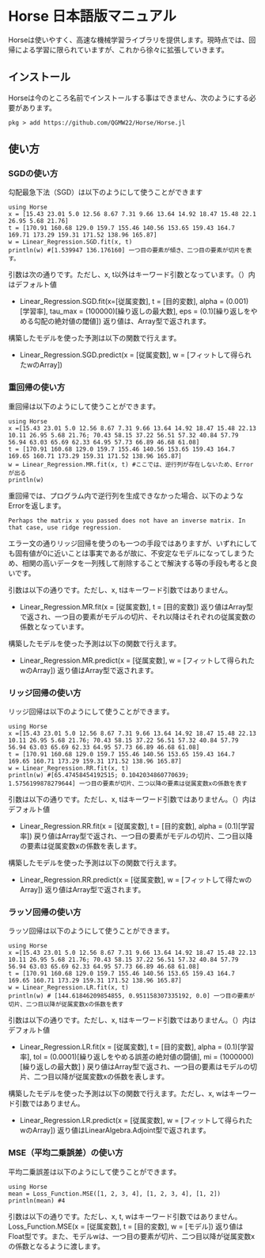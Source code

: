 # Horse 日本語版マニュアル

Horseは使いやすく、高速な機械学習ライブラリを提供します。現時点では、回帰による学習に限られていますが、これから徐々に拡張していきます。

## インストール
Horseは今のところ名前でインストールする事はできません、次のようにする必要があります。
```@example
pkg > add https://github.com/QGMW22/Horse/Horse.jl
```

## 使い方

### SGDの使い方
勾配最急下法（SGD）は以下のようにして使うことができます

```@example
using Horse
x = [15.43 23.01 5.0 12.56 8.67 7.31 9.66 13.64 14.92 18.47 15.48 22.1 26.95 5.68 21.76]
t = [170.91 160.68 129.0 159.7 155.46 140.56 153.65 159.43 164.7 169.71 173.29 159.31 171.52 138.96 165.87]
w = Linear_Regression.SGD.fit(x, t)
println(w) #[1.539947 136.176160] 一つ目の要素が傾き、二つ目の要素が切片を表す。
```

引数は次の通りです。ただし、x, t以外はキーワード引数となっています。（）内はデフォルト値
- Linear_Regression.SGD.fit(x=[従属変数], t = [目的変数], alpha = (0.001)[学習率], tau_max = (100000)[繰り返しの最大数], eps = (0.1)[繰り返しをやめる勾配の絶対値の閾値])
返り値は、Array型で返されます。

構築したモデルを使った予測は以下の関数で行えます。
- Linear_Regression.SGD.predict(x = [従属変数], w = [フィットして得られたwのArray])

### 重回帰の使い方
重回帰は以下のようにして使うことができます。

```@example
using Horse
x =[15.43 23.01 5.0 12.56 8.67 7.31 9.66 13.64 14.92 18.47 15.48 22.13 10.11 26.95 5.68 21.76; 70.43 58.15 37.22 56.51 57.32 40.84 57.79 56.94 63.03 65.69 62.33 64.95 57.73 66.89 46.68 61.08]
t = [170.91 160.68 129.0 159.7 155.46 140.56 153.65 159.43 164.7 169.65 160.71 173.29 159.31 171.52 138.96 165.87]
w = Linear_Regression.MR.fit(x, t) #ここでは、逆行列が存在しないため、Errorが出る
println(w)
```

重回帰では、プログラム内で逆行列を生成できなかった場合、以下のようなErrorを返します。
```@example
Perhaps the matrix x you passed does not have an inverse matrix. In that case, use ridge regression.
```

エラー文の通りリッジ回帰を使うのも一つの手段ではありますが、いずれにしても固有値が0に近いことは事実であるが故に、不安定なモデルになってしまうため、相関の高いデータを一列残して削除することで解決する等の手段も考ると良いです。

引数は以下の通りです。ただし、x, tはキーワード引数ではありません。
- Linear_Regression.MR.fit(x = [従属変数], t = [目的変数])
返り値はArray型で返され、一つ目の要素がモデルの切片、それ以降はそれぞれの従属変数の係数となっています。

構築したモデルを使った予測は以下の関数で行えます。
- Linear_Regression.MR.predict(x = [従属変数], w = [フィットして得られたwのArray])
返り値はArray型で返されます。

### リッジ回帰の使い方
リッジ回帰は以下のようにして使うことができます。

```@example
using Horse
x =[15.43 23.01 5.0 12.56 8.67 7.31 9.66 13.64 14.92 18.47 15.48 22.13 10.11 26.95 5.68 21.76; 70.43 58.15 37.22 56.51 57.32 40.84 57.79 56.94 63.03 65.69 62.33 64.95 57.73 66.89 46.68 61.08]
t = [170.91 160.68 129.0 159.7 155.46 140.56 153.65 159.43 164.7 169.65 160.71 173.29 159.31 171.52 138.96 165.87]
w = Linear_Regression.RR.fit(x, t)
println(w) #[65.47458454192515; 0.1042034860770639; 1.5756199878279644] 一つ目の要素が切片、二つ以降の要素は従属変数xの係数を表す
```

引数は以下の通りです。ただし、x, tはキーワード引数ではありません。（）内はデフォルト値
- Linear_Regression.RR.fit(x = [従属変数], t = [目的変数], alpha = (0.1)[学習率])
戻り値はArray型で返され、一つ目の要素がモデルの切片、二つ目以降の要素は従属変数xの係数を表します。

構築したモデルを使った予測は以下の関数で行えます。
- Linear_Regression.RR.predict(x = [従属変数], w = [フィットして得たwのArray])
返り値はArray型で返されます。

### ラッソ回帰の使い方
ラッソ回帰は以下のようにして使うことができます。

```@example
using Horse
x =[15.43 23.01 5.0 12.56 8.67 7.31 9.66 13.64 14.92 18.47 15.48 22.13 10.11 26.95 5.68 21.76; 70.43 58.15 37.22 56.51 57.32 40.84 57.79 56.94 63.03 65.69 62.33 64.95 57.73 66.89 46.68 61.08]
t = [170.91 160.68 129.0 159.7 155.46 140.56 153.65 159.43 164.7 169.65 160.71 173.29 159.31 171.52 138.96 165.87]
w = Linear_Regression.LR.fit(x, t)
println(w) # [144.61846209854855, 0.951158307335192, 0.0] 一つ目の要素が切片、二つ目以降が従属変数xの係数を表す
```

引数は以下の通りです。ただし、x, tはキーワード引数ではありません。（）内はデフォルト値
- Linear_Regression.LR.fit(x = [従属変数], t = [目的変数], alpha = (0.1)[学習率], tol = (0.0001)[繰り返しをやめる誤差の絶対値の闘値], mi = (1000000)[繰り返しの最大数] )
戻り値はArray型で返され、一つ目の要素はモデルの切片、二つ目以降が従属変数xの係数を表します。

構築したモデルを使った予測は以下の関数で行えます。ただし、x, wはキーワード引数ではありません。
- Linear_Regression.LR.predict(x = [従属変数], w = [フィットして得られたwのArray])
返り値はLinearAlgebra.Adjoint型で返されます。

### MSE（平均二乗誤差）の使い方
平均二乗誤差は以下のようにして使うことができます。
```@example
using Horse
mean = Loss_Function.MSE([1, 2, 3, 4], [1, 2, 3, 4], [1, 2])
println(mean) #4
```

引数は以下の通りです。ただし、x, t, wはキーワード引数ではありません。
Loss_Function.MSE(x = [従属変数], t = [目的変数], w = [モデル])
返り値はFloat型です。また、モデルwは、一つ目の要素が切片、二つ目以降が従属変数xの係数となるように渡します。
